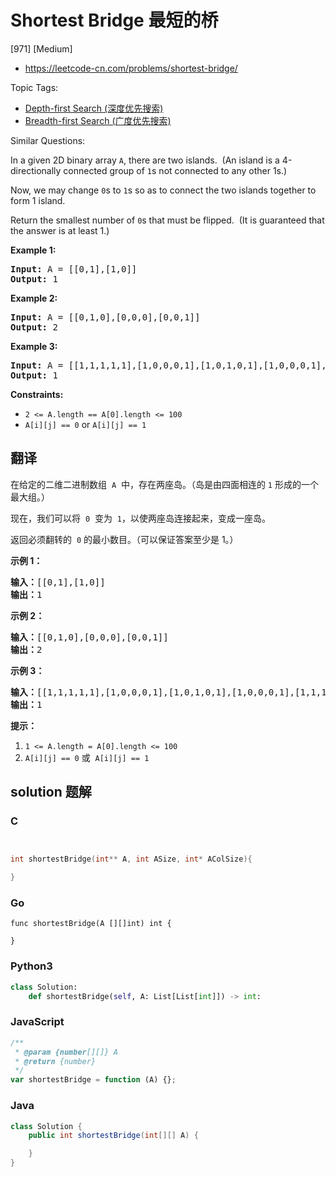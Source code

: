 # Shortest Bridge 最短的桥

[971] [Medium]

- https://leetcode-cn.com/problems/shortest-bridge/

Topic Tags:

- [Depth-first Search (深度优先搜索)](https://leetcode-cn.com/tag/depth-first-search/)
- [Breadth-first Search (广度优先搜索)](https://leetcode-cn.com/tag/breadth-first-search/)

Similar Questions:

In a given 2D binary array `A`, there are two islands.  (An island is a 4-directionally connected group of `1`s not connected to any other 1s.)

Now, we may change `0`s to `1`s so as to connect the two islands together to form 1 island.

Return the smallest number of `0`s that must be flipped.  (It is guaranteed that the answer is at least 1.)

**Example 1:**

<pre><strong>Input:</strong> A = [[0,1],[1,0]]
<strong>Output:</strong> 1
</pre>

**Example 2:**

<pre><strong>Input:</strong> A = [[0,1,0],[0,0,0],[0,0,1]]
<strong>Output:</strong> 2
</pre>

**Example 3:**

<pre><strong>Input:</strong> A = [[1,1,1,1,1],[1,0,0,0,1],[1,0,1,0,1],[1,0,0,0,1],[1,1,1,1,1]]
<strong>Output:</strong> 1
</pre>

**Constraints:**

- `2 <= A.length == A[0].length <= 100`
- `A[i][j] == 0` or `A[i][j] == 1`

## 翻译

在给定的二维二进制数组  `A`  中，存在两座岛。（岛是由四面相连的 `1` 形成的一个最大组。）

现在，我们可以将  `0`  变为  `1`，以使两座岛连接起来，变成一座岛。

返回必须翻转的  `0` 的最小数目。（可以保证答案至少是 1。）

**示例 1：**

<pre><strong>输入：</strong>[[0,1],[1,0]]
<strong>输出：</strong>1
</pre>

**示例 2：**

<pre><strong>输入：</strong>[[0,1,0],[0,0,0],[0,0,1]]
<strong>输出：</strong>2
</pre>

**示例 3：**

<pre><strong>输入：</strong>[[1,1,1,1,1],[1,0,0,0,1],[1,0,1,0,1],[1,0,0,0,1],[1,1,1,1,1]]
<strong>输出：</strong>1</pre>

**提示：**

1.  `1 <= A.length = A[0].length <= 100`
2.  `A[i][j] == 0` 或  `A[i][j] == 1`

## solution 题解

### C

```c


int shortestBridge(int** A, int ASize, int* AColSize){

}
```

### Go

```golang
func shortestBridge(A [][]int) int {

}
```

### Python3

```python
class Solution:
    def shortestBridge(self, A: List[List[int]]) -> int:
```

### JavaScript

```javascript
/**
 * @param {number[][]} A
 * @return {number}
 */
var shortestBridge = function (A) {};
```

### Java

```java
class Solution {
    public int shortestBridge(int[][] A) {

    }
}
```
